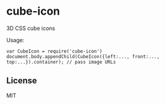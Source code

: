 # cube-icon

3D CSS cube icons

Usage:

    var CubeIcon = require('cube-icon')
    document.body.appendChild(CubeIcon({left:..., front:..., top:...}).container); // pass image URLs

## License

MIT

